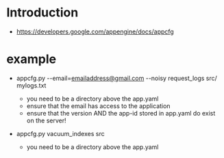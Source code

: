 # Introduction #

  * https://developers.google.com/appengine/docs/appcfg

# example #

  * appcfg.py --email=emailaddress@gmail.com --noisy request\_logs src/ mylogs.txt
    * you need to be a directory above the app.yaml
    * ensure that the email has access to the application
    * ensure that the version AND the app-id stored in app.yaml do exist on the server!

  * appcfg.py vacuum\_indexes src
    * you need to be a directory above the app.yaml